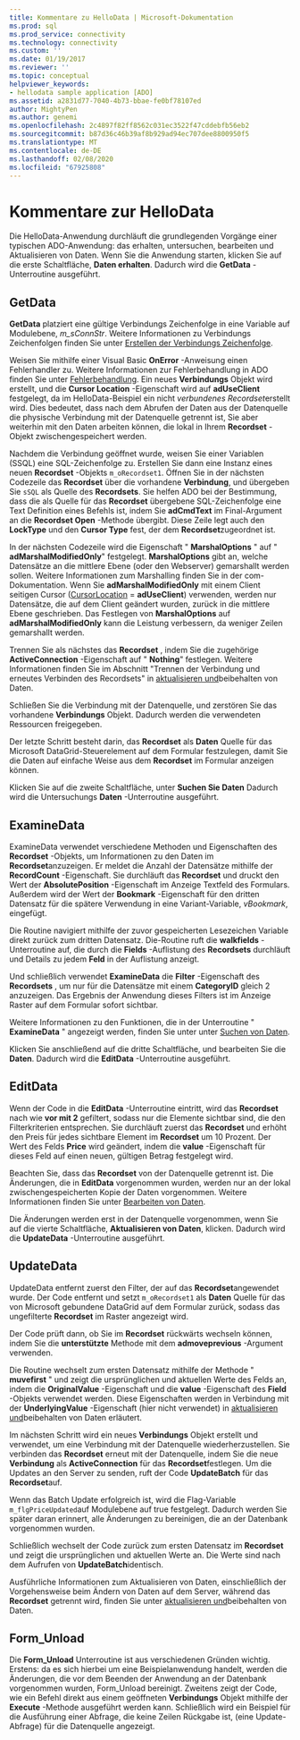 ```yaml
---
title: Kommentare zu HelloData | Microsoft-Dokumentation
ms.prod: sql
ms.prod_service: connectivity
ms.technology: connectivity
ms.custom: ''
ms.date: 01/19/2017
ms.reviewer: ''
ms.topic: conceptual
helpviewer_keywords:
- hellodata sample application [ADO]
ms.assetid: a2831d77-7040-4b73-bbae-fe0bf78107ed
author: MightyPen
ms.author: genemi
ms.openlocfilehash: 2c4897f82ff8562c031ec3522f47cddebfb56eb2
ms.sourcegitcommit: b87d36c46b39af8b929ad94ec707dee8800950f5
ms.translationtype: MT
ms.contentlocale: de-DE
ms.lasthandoff: 02/08/2020
ms.locfileid: "67925808"
---
```

# <a name="comments-on-hellodata"></a>Kommentare zur HelloData
Die HelloData-Anwendung durchläuft die grundlegenden Vorgänge einer typischen ADO-Anwendung: das erhalten, untersuchen, bearbeiten und Aktualisieren von Daten. Wenn Sie die Anwendung starten, klicken Sie auf die erste Schaltfläche, **Daten erhalten**. Dadurch wird die **GetData** -Unterroutine ausgeführt.  
  
## <a name="getdata"></a>GetData  
 **GetData** platziert eine gültige Verbindungs Zeichenfolge in eine Variable auf Modulebene, *m_sConnStr*. Weitere Informationen zu Verbindungs Zeichenfolgen finden Sie unter [Erstellen der Verbindungs Zeichenfolge](../../../ado/guide/data/creating-a-connection-string.md).  
  
 Weisen Sie mithilfe einer Visual Basic **OnError** -Anweisung einen Fehlerhandler zu. Weitere Informationen zur Fehlerbehandlung in ADO finden Sie unter [Fehlerbehandlung](../../../ado/guide/data/error-handling.md). Ein neues **Verbindungs** Objekt wird erstellt, und die **Cursor Location** -Eigenschaft wird auf **adUseClient** festgelegt, da im HelloData-Beispiel ein nicht *verbundenes Recordset*erstellt wird. Dies bedeutet, dass nach dem Abrufen der Daten aus der Datenquelle die physische Verbindung mit der Datenquelle getrennt ist, Sie aber weiterhin mit den Daten arbeiten können, die lokal in Ihrem **Recordset** -Objekt zwischengespeichert werden.  
  
 Nachdem die Verbindung geöffnet wurde, weisen Sie einer Variablen (SSQL) eine SQL-Zeichenfolge zu. Erstellen Sie dann eine Instanz eines neuen **Recordset** -Objekts `m_oRecordset1`. Öffnen Sie in der nächsten Codezeile das **Recordset** über die vorhandene **Verbindung**, und übergeben Sie `sSQL` als Quelle des **Recordsets**. Sie helfen ADO bei der Bestimmung, dass die als Quelle für das **Recordset** übergebene SQL-Zeichenfolge eine Text Definition eines Befehls ist, indem Sie **adCmdText** im Final-Argument an die **Recordset Open** -Methode übergibt. Diese Zeile legt auch den **LockType** und den **Cursor Type** fest, der dem **Recordset**zugeordnet ist.  
  
 In der nächsten Codezeile wird die Eigenschaft " **MarshalOptions** " auf " **adMarshalModifiedOnly**" festgelegt. **MarshalOptions** gibt an, welche Datensätze an die mittlere Ebene (oder den Webserver) gemarshallt werden sollen. Weitere Informationen zum Marshalling finden Sie in der com-Dokumentation. Wenn Sie **adMarshalModifiedOnly** mit einem Client seitigen Cursor ([CursorLocation](../../../ado/reference/ado-api/cursorlocation-property-ado.md) = **adUseClient**) verwenden, werden nur Datensätze, die auf dem Client geändert wurden, zurück in die mittlere Ebene geschrieben. Das Festlegen von **MarshalOptions** auf **adMarshalModifiedOnly** kann die Leistung verbessern, da weniger Zeilen gemarshallt werden.  
  
 Trennen Sie als nächstes das **Recordset** , indem Sie die zugehörige **ActiveConnection** -Eigenschaft auf " **Nothing**" festlegen. Weitere Informationen finden Sie im Abschnitt "Trennen der Verbindung und erneutes Verbinden des Recordsets" in [aktualisieren und](../../../ado/guide/data/updating-and-persisting-data.md)beibehalten von Daten.  
  
 Schließen Sie die Verbindung mit der Datenquelle, und zerstören Sie das vorhandene **Verbindungs** Objekt. Dadurch werden die verwendeten Ressourcen freigegeben.  
  
 Der letzte Schritt besteht darin, das **Recordset** als **Daten** Quelle für das Microsoft DataGrid-Steuerelement auf dem Formular festzulegen, damit Sie die Daten auf einfache Weise aus dem **Recordset** im Formular anzeigen können.  
  
 Klicken Sie auf die zweite Schaltfläche, unter **Suchen Sie Daten** Dadurch wird die Untersuchungs **Daten** -Unterroutine ausgeführt.  
  
## <a name="examinedata"></a>ExamineData  
 ExamineData verwendet verschiedene Methoden und Eigenschaften des **Recordset** -Objekts, um Informationen zu den Daten im **Recordset**anzuzeigen. Er meldet die Anzahl der Datensätze mithilfe der **RecordCount** -Eigenschaft. Sie durchläuft das **Recordset** und druckt den Wert der **AbsolutePosition** -Eigenschaft im Anzeige Textfeld des Formulars. Außerdem wird der Wert der **Bookmark** -Eigenschaft für den dritten Datensatz für die spätere Verwendung in eine Variant-Variable, *vBookmark*, eingefügt.  
  
 Die Routine navigiert mithilfe der zuvor gespeicherten Lesezeichen Variable direkt zurück zum dritten Datensatz. Die-Routine ruft die **walkfields** -Unterroutine auf, die durch die **Fields** -Auflistung des **Recordsets** durchläuft und Details zu jedem **Feld** in der Auflistung anzeigt.  
  
 Und schließlich verwendet **ExamineData** die **Filter** -Eigenschaft des **Recordsets** , um nur für die Datensätze mit einem **CategoryID** gleich 2 anzuzeigen. Das Ergebnis der Anwendung dieses Filters ist im Anzeige Raster auf dem Formular sofort sichtbar.  
  
 Weitere Informationen zu den Funktionen, die in der Unterroutine " **ExamineData** " angezeigt werden, finden Sie unter unter [Suchen von Daten](../../../ado/guide/data/examining-data.md).  
  
 Klicken Sie anschließend auf die dritte Schaltfläche, und bearbeiten Sie die **Daten**. Dadurch wird die **EditData** -Unterroutine ausgeführt.  
  
## <a name="editdata"></a>EditData  
 Wenn der Code in die **EditData** -Unterroutine eintritt, wird das **Recordset** nach wie **vor mit 2** gefiltert, sodass nur die Elemente sichtbar sind, die den Filterkriterien entsprechen. Sie durchläuft zuerst das **Recordset** und erhöht den Preis für jedes sichtbare Element im **Recordset** um 10 Prozent. Der Wert des Felds **Price** wird geändert, indem die **value** -Eigenschaft für dieses Feld auf einen neuen, gültigen Betrag festgelegt wird.  
  
 Beachten Sie, dass das **Recordset** von der Datenquelle getrennt ist. Die Änderungen, die in **EditData** vorgenommen wurden, werden nur an der lokal zwischengespeicherten Kopie der Daten vorgenommen. Weitere Informationen finden Sie unter [Bearbeiten von Daten](../../../ado/guide/data/editing-data.md).  
  
 Die Änderungen werden erst in der Datenquelle vorgenommen, wenn Sie auf die vierte Schaltfläche, **Aktualisieren von Daten**, klicken. Dadurch wird die **UpdateData** -Unterroutine ausgeführt.  
  
## <a name="updatedata"></a>UpdateData  
 UpdateData entfernt zuerst den Filter, der auf das **Recordset**angewendet wurde. Der Code entfernt und setzt `m_oRecordset1` als **Daten** Quelle für das von Microsoft gebundene DataGrid auf dem Formular zurück, sodass das ungefilterte **Recordset** im Raster angezeigt wird.  
  
 Der Code prüft dann, ob Sie im **Recordset** rückwärts wechseln können, indem Sie die **unterstützte** Methode mit dem **admoveprevious** -Argument verwenden.  
  
 Die Routine wechselt zum ersten Datensatz mithilfe der Methode " **muvefirst** " und zeigt die ursprünglichen und aktuellen Werte des Felds an, indem die **OriginalValue** -Eigenschaft und die **value** -Eigenschaft des **Field** -Objekts verwendet werden. Diese Eigenschaften werden in Verbindung mit der **UnderlyingValue** -Eigenschaft (hier nicht verwendet) in [aktualisieren und](../../../ado/guide/data/updating-and-persisting-data.md)beibehalten von Daten erläutert.  
  
 Im nächsten Schritt wird ein neues **Verbindungs** Objekt erstellt und verwendet, um eine Verbindung mit der Datenquelle wiederherzustellen. Sie verbinden das **Recordset** erneut mit der Datenquelle, indem Sie die neue **Verbindung** als **ActiveConnection** für das **Recordset**festlegen. Um die Updates an den Server zu senden, ruft der Code **UpdateBatch** für das **Recordset**auf.  
  
 Wenn das Batch Update erfolgreich ist, wird die Flag-Variable `m_flgPriceUpdated`auf Modulebene auf true festgelegt. Dadurch werden Sie später daran erinnert, alle Änderungen zu bereinigen, die an der Datenbank vorgenommen wurden.  
  
 Schließlich wechselt der Code zurück zum ersten Datensatz im **Recordset** und zeigt die ursprünglichen und aktuellen Werte an. Die Werte sind nach dem Aufrufen von **UpdateBatch**identisch.  
  
 Ausführliche Informationen zum Aktualisieren von Daten, einschließlich der Vorgehensweise beim Ändern von Daten auf dem Server, während das **Recordset** getrennt wird, finden Sie unter [aktualisieren und](../../../ado/guide/data/updating-and-persisting-data.md)beibehalten von Daten.  
  
## <a name="form_unload"></a>Form_Unload  
 Die **Form_Unload** Unterroutine ist aus verschiedenen Gründen wichtig. Erstens: da es sich hierbei um eine Beispielanwendung handelt, werden die Änderungen, die vor dem Beenden der Anwendung an der Datenbank vorgenommen wurden, Form_Unload bereinigt. Zweitens zeigt der Code, wie ein Befehl direkt aus einem geöffneten **Verbindungs** Objekt mithilfe der **Execute** -Methode ausgeführt werden kann. Schließlich wird ein Beispiel für die Ausführung einer Abfrage, die keine Zeilen Rückgabe ist, (eine Update-Abfrage) für die Datenquelle angezeigt.
